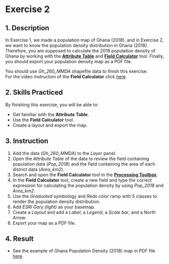 # Exercise 2

## 1. Description

In Exercise 1, we made a population map of Ghana (2018), and in Exercise 2, we
want to know the population density distribution in Ghana (2018). Therefore, you
are supposed to calculate the 2018 population density of Ghana by working with
the [**Attribute Table**](https://docs.qgis.org/3.10/en/docs/user_manual/working_with_vector/attribute_table.html?highlight=attribute#introducing-the-attribute-table-interface) and [**Field Calculator**](https://docs.qgis.org/3.10/en/docs/user_manual/working_with_vector/attribute_table.html#using-the-field-calculator) tool.
Finally, you should export your population density map as a PDF file.

You should use _Gh\_260\_MMDA_ shapefile data to finish this exercise.<br>
For the video instruction of the **Field Calculator** click [here](https://www.youtube.com/watch?v=PkGON2G8vEU).

## 2. Skills Practiced

 By finishing this exercise, you will be able to:

- Get familiar with the **Attribute Table**.
- Use the **Field Calculator** tool.
- Create a layout and export the map.

## 3. Instruction

1. Add the data (_Gh\_260\_MMDA_) to the _Layer_ panel.
2. Open the _Attribute Table_ of the data to review the field containing
   population data (_Pop\_2018_) and the field containing the area of each district data (_Area\_km2_).
3. Search and open the **Field Calculator** tool in the [**Processing Toolbox**](https://docs.qgis.org/3.10/en/docs/user_manual/processing/toolbox.html?highlight=processing%20toolbox#the-toolbox).
4. In the **Field Calculator** tool, create a new field and type the correct
   expression for calculating the population density by using _Pop\_2018_ and _Area\_km2_.
5. Use the _Graduated_ symbology and _Reds_ color ramp with 5 classes to render
   the population density distribution.
6. Add _ESRI Gary (light)_ as your basemap.
7. Create a _Layout_ and add a _Label_, a _Legend_, a _Scale bar_, and a _North Arrow_.
8. Export your map as a PDF file.
  
## 4. Result

- See the example of Ghana Population Density (2018) map in PDF file [here](../pdf_download/MyDensityMap.pdf).
